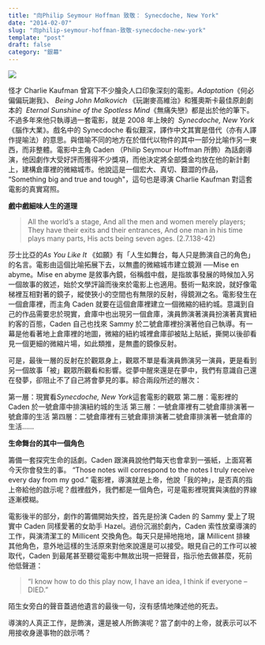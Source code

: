 ```yaml
---
title: "向Philip Seymour Hoffman 致敬： Synecdoche, New York"
date: "2014-02-07"
slug: "向philip-seymour-hoffman-致敬-synecdoche-new-york"
template: "post"
draft: false
category: "銀幕"
---
```


![](media/new-yotk.jpg)

怪才 Charlie Kaufman 曾寫下不少膾灸人口印象深刻的電影。_Adaptation_《何必偏偏玩謝我》、 *Being John Malkovich* 《玩謝麥高維治》和獲奧斯卡最佳原創劇本的  *Eternal Sunshine of the Spotless Mind*《無痛失戀》都是出於他的筆下。不過多年來他只執導過一套電影，就是 2008 年上映的  *Synecdoche, New York*《腦作大業》。戲名中的 Synecdoche 看似艱深，譯作中文其實是借代（亦有人譯作提喻法）的意思。與借喻不同的地方在於借代以物件的其中一部分比喻作另一東西，而非整體。電影中主角 Caden （Philip Seymour Hoffman 所飾）為話劇導演，他因劇作大受好評而獲得不少獎項，而他決定將全部獎金均放在他的新計劃上，建構倉庫裡的微縮城市。他說這是一個宏大、真切、艱澀的作品， “Something big and true and tough"，這句也是導演 Charlie Kaufman 對這套電影的真實寫照。

**戲中戲細味人生的道理**

> All the world’s a stage, And all the men and women merely players; They have their exits and their entrances, And one man in his time plays many parts, His acts being seven ages. (2.7.138-42)

莎士比亞的*As You Like It* 《如願》有「人生如舞台，每人只是飾演自己的角色」的名言。電影由這個比喻拓展下去，以無盡的微縮城市建立鏡淵 ──Mise en abyme。Mise en abyme 是敘事內鏡，俗稱戲中戲，是指故事發展的時候加入另一個故事的敘述，始於文學評論而後來於電影上也適用。藝術一點來說，就好像電梯裡互相對著的鏡子，縱使狹小的空間也有無限的反射，得鏡淵之名。電影發生在一個倉庫裡，而主角 Caden 就要在這個倉庫裡建立一個微縮的紐約城。意識到自己的作品需要忠於現實，倉庫中也出現另一個倉庫，演員飾演著演員扮演著真實紐約客的百態，Caden 自己也找來 Sammy 於二號倉庫裡扮演著他自己執導。有一幕是他看著地上倉庫裡的地圖，微縮的紐約城裡倉庫卻被貼上貼紙，撕開以後卻看見一個更細的微縮片場，如此類推，是無盡的鏡像反射。

可是，最後一層的反射在於觀眾身上，觀眾不單是看演員飾演另一演員，更是看到另一個故事「被」觀眾所觀看和影響。從夢中醒來還是在夢中，我們有意識自己還在發夢，卻阻止不了自己將會夢見的事。綜合兩段所述的層次：

第一層：現實看*Synecdoche, New York*這套電影的觀眾 第二層：電影裡的 Caden 於一號倉庫中排演紐約城的生活 第三層：一號倉庫裡有二號倉庫排演著一號倉庫的生活 第四層：二號倉庫裡有三號倉庫排演著二號倉庫排演著一號倉庫的生活……

**生命舞台的其中一個角色**

籌備一套探究生命的話劇。Caden 跟演員說他們每天也會拿到一張紙，上面寫著今天你會發生的事。 “Those notes will correspond to the notes I truly receive every day from my god.” 電影裡，導演就是上帝，他說「我的神」，是否真的指上帝給他的啟示呢？戲裡戲外，我們都是一個角色，可是電影裡現實與演戲的界線逐漸模糊。

電影後半的部分，劇作的籌備開始失控，首先是扮演 Caden 的 Sammy 愛上了現實中 Caden 同樣愛著的女助手 Hazel。過份沉溺於劇內，Caden 索性放棄導演的工作，與演清潔工的 Millicent 交換角色。每天只是掃地拖地，讓 Millicent 排練其他角色，意外地這樣的生活原來對他來說還是可以接受。眼見自己的工作可以被取代，Caden 到最尾甚至聽從電影中無故出現一把聲音，指示他去做甚麼，死前他低聲道：

> “I know how to do this play now, I have an idea, I think if everyone – DIED.”

陌生女旁白的聲音蓋過他遺言的最後一句，沒有感情地陳述他的死去。

導演的人真正工作，是飾演，還是被人所飾演呢？當了劇中的上帝，就表示可以不用接收身邊事物的啟示嗎？
